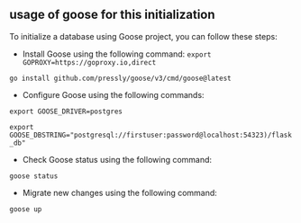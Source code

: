 ## usage of goose for this initialization
To initialize a database using Goose project, you can follow these steps:
 - Install Goose using the following command:
`export GOPROXY=https://goproxy.io,direct`

`go install github.com/pressly/goose/v3/cmd/goose@latest`
 - Configure Goose using the following commands:

`export GOOSE_DRIVER=postgres`

`export GOOSE_DBSTRING="postgresql://firstuser:password@localhost:54323)/flask_db"`
 - Check Goose status using the following command:

`goose status`
 - Migrate new changes using the following command:

`goose up`
